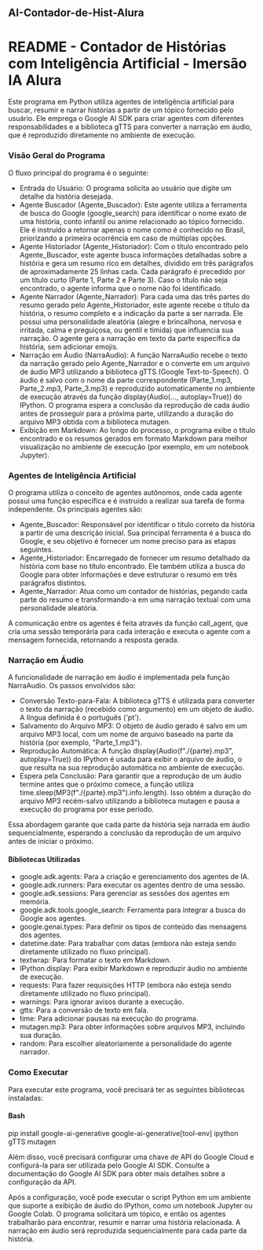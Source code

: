 ## AI-Contador-de-Hist-Alura

# README - Contador de Histórias com Inteligência Artificial - Imersão IA Alura
Este programa em Python utiliza agentes de inteligência artificial para buscar, resumir e narrar histórias a partir de um tópico fornecido pelo usuário. Ele emprega o Google AI SDK para criar agentes com diferentes responsabilidades e a biblioteca gTTS para converter a narração em áudio, que é reproduzido diretamente no ambiente de execução.

### Visão Geral do Programa
O fluxo principal do programa é o seguinte:

* Entrada do Usuário: O programa solicita ao usuário que digite um detalhe da história desejada.
* Agente Buscador (Agente_Buscador): Este agente utiliza a ferramenta de busca do Google (google_search) para identificar o nome exato de uma história, conto infantil ou anime relacionado ao tópico fornecido. Ele é instruído a retornar apenas o nome como é conhecido no Brasil, priorizando a primeira ocorrência em caso de múltiplas opções.
* Agente Historiador (Agente_Historiador): Com o título encontrado pelo Agente_Buscador, este agente busca informações detalhadas sobre a história e gera um resumo rico em detalhes, dividido em três parágrafos de aproximadamente 25 linhas cada. Cada parágrafo é precedido por um título curto (Parte 1, Parte 2 e Parte 3). Caso o título não seja encontrado, o agente informa que o nome não foi identificado.
* Agente Narrador (Agente_Narrador): Para cada uma das três partes do resumo gerado pelo Agente_Historiador, este agente recebe o título da história, o resumo completo e a indicação da parte a ser narrada. Ele possui uma personalidade aleatória (alegre e brincalhona, nervosa e irritada, calma e preguiçosa, ou gentil e tímida) que influencia sua narração. O agente gera a narração em texto da parte específica da história, sem adicionar emojis.
* Narração em Áudio (NarraAudio): A função NarraAudio recebe o texto da narração gerado pelo Agente_Narrador e o converte em um arquivo de áudio MP3 utilizando a biblioteca gTTS (Google Text-to-Speech). O áudio é salvo com o nome da parte correspondente (Parte_1.mp3, Parte_2.mp3, Parte_3.mp3) e reproduzido automaticamente no ambiente de execução através da função display(Audio(..., autoplay=True)) do IPython. O programa espera a conclusão da reprodução de cada áudio antes de prosseguir para a próxima parte, utilizando a duração do arquivo MP3 obtida com a biblioteca mutagen.
* Exibição em Markdown: Ao longo do processo, o programa exibe o título encontrado e os resumos gerados em formato Markdown para melhor visualização no ambiente de execução (por exemplo, em um notebook Jupyter).

### Agentes de Inteligência Artificial
O programa utiliza o conceito de agentes autônomos, onde cada agente possui uma função específica e é instruído a realizar sua tarefa de forma independente. Os principais agentes são:

* Agente_Buscador: Responsável por identificar o título correto da história a partir de uma descrição inicial. Sua principal ferramenta é a busca do Google, e seu objetivo é fornecer um nome preciso para as etapas seguintes.
* Agente_Historiador: Encarregado de fornecer um resumo detalhado da história com base no título encontrado. Ele também utiliza a busca do Google para obter informações e deve estruturar o resumo em três parágrafos distintos.
* Agente_Narrador: Atua como um contador de histórias, pegando cada parte do resumo e transformando-a em uma narração textual com uma personalidade aleatória.

A comunicação entre os agentes é feita através da função call_agent, que cria uma sessão temporária para cada interação e executa o agente com a mensagem fornecida, retornando a resposta gerada.

### Narração em Áudio

A funcionalidade de narração em áudio é implementada pela função NarraAudio. Os passos envolvidos são:

* Conversão Texto-para-Fala: A biblioteca gTTS é utilizada para converter o texto da narração (recebido como argumento) em um objeto de áudio. A língua definida é o português ('pt').
* Salvamento do Arquivo MP3: O objeto de áudio gerado é salvo em um arquivo MP3 local, com um nome de arquivo baseado na parte da história (por exemplo, "Parte_1.mp3").
* Reprodução Automática: A função display(Audio(f"./{parte}.mp3", autoplay=True)) do IPython é usada para exibir o arquivo de áudio, o que resulta na sua reprodução automática no ambiente de execução.
* Espera pela Conclusão: Para garantir que a reprodução de um áudio termine antes que o próximo comece, a função utiliza time.sleep(MP3(f"./{parte}.mp3").info.length). Isso obtém a duração do arquivo MP3 recém-salvo utilizando a biblioteca mutagen e pausa a execução do programa por esse período.

Essa abordagem garante que cada parte da história seja narrada em áudio sequencialmente, esperando a conclusão da reprodução de um arquivo antes de iniciar o próximo.

#### Bibliotecas Utilizadas
- google.adk.agents: Para a criação e gerenciamento dos agentes de IA.
- google.adk.runners: Para executar os agentes dentro de uma sessão.
- google.adk.sessions: Para gerenciar as sessões dos agentes em memória.
- google.adk.tools.google_search: Ferramenta para integrar a busca do Google aos agentes.
- google.genai.types: Para definir os tipos de conteúdo das mensagens dos agentes.
- datetime.date: Para trabalhar com datas (embora não esteja sendo diretamente utilizado no fluxo principal).
- textwrap: Para formatar o texto em Markdown.
- IPython.display: Para exibir Markdown e reproduzir áudio no ambiente de execução.
- requests: Para fazer requisições HTTP (embora não esteja sendo diretamente utilizado no fluxo principal).
- warnings: Para ignorar avisos durante a execução.
- gtts: Para a conversão de texto em fala.
- time: Para adicionar pausas na execução do programa.
- mutagen.mp3: Para obter informações sobre arquivos MP3, incluindo sua duração.
- random: Para escolher aleatoriamente a personalidade do agente narrador.

### Como Executar
Para executar este programa, você precisará ter as seguintes bibliotecas instaladas:

#### Bash

pip install google-ai-generative google-ai-generative[tool-env] ipython gTTS mutagen

Além disso, você precisará configurar uma chave de API do Google Cloud e configurá-la para ser utilizada pelo Google AI SDK. Consulte a documentação do Google AI SDK para obter mais detalhes sobre a configuração da API.

Após a configuração, você pode executar o script Python em um ambiente que suporte a exibição de áudio do IPython, como um notebook Jupyter ou Google Colab. O programa solicitará um tópico, e então os agentes trabalharão para encontrar, resumir e narrar uma história relacionada. A narração em áudio será reproduzida sequencialmente para cada parte da história.
